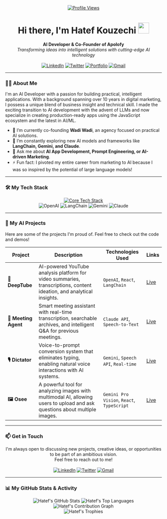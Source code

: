 <div align="center">
  <!-- 🖼️ TODO: Add a banner image here! (e.g., 1280x400px) -->
  <a href="https://github.com/happydreammmer">
    <img src="https://komarev.com/ghpvc/?username=happydreammmer&label=Profile%20Views&color=blueviolet&style=flat-square" alt="Profile Views"/>
  </a>
  <h1 align="center">Hi there, I'm Hatef Kouzechi <img src="https://media.giphy.com/media/hvRJCLFzcasrR4ia7z/giphy.gif" width="35"></h1>
  <strong>AI Developer & Co-Founder of Apolofy</strong><br/>
  <em>Transforming ideas into intelligent solutions with cutting-edge AI technology</em>
</div>

<br>

<div align="center">
  <a href="https://www.linkedin.com/in/hkouzechi/"><img src="https://img.shields.io/badge/LinkedIn-0077B5?style=for-the-badge&logo=linkedin&logoColor=white" alt="LinkedIn"></a>
  <a href="https://x.com/hatef_apolofy"><img src="https://img.shields.io/badge/Twitter-1DA1F2?style=for-the-badge&logo=twitter&logoColor=white" alt="Twitter"></a>
  <a href="https://happydreammmer.github.io/public/"><img src="https://img.shields.io/badge/Portfolio-478248?style=for-the-badge&logo=About.me&logoColor=white" alt="Portfolio"></a>
  <a href="mailto:h.kouzechi@gmail.com"><img src="https://img.shields.io/badge/Gmail-D14836?style=for-the-badge&logo=gmail&logoColor=white" alt="Gmail"></a>
</div>

---

### 👨‍💻 About Me

I'm an AI Developer with a passion for building practical, intelligent applications. With a background spanning over 10 years in digital marketing, I possess a unique blend of business insight and technical skill. I made the exciting transition to AI development with the advent of LLMs and now specialize in creating production-ready apps using the JavaScript ecosystem and the latest in AI/ML.

- 🔭 I’m currently co-founding **Wadi Wadi**, an agency focused on practical AI solutions.
- 🌱 I’m constantly exploring new AI models and frameworks like **LangChain, Gemini, and Claude**.
- 💬 Ask me about **AI App Development, Prompt Engineering, or AI-driven Marketing**.
- ⚡ Fun fact: I pivoted my entire career from marketing to AI because I was so inspired by the potential of large language models!

---

### 🛠️ My Tech Stack

<p align="center">
  <a href="https://skillicons.dev">
    <img src="https://skillicons.dev/icons?i=js,ts,react,nodejs,mongodb,docker" alt="Core Tech Stack"/>
  </a>
  <br>
  <img src="https://img.shields.io/badge/OpenAI-412991?style=for-the-badge&logo=openai&logoColor=white" alt="OpenAI">
  <img src="https://img.shields.io/badge/LangChain-00865D?style=for-the-badge" alt="LangChain">
  <img src="https://img.shields.io/badge/Google%20Gemini-8e44ad?style=for-the-badge" alt="Gemini">
  <img src="https://img.shields.io/badge/Claude-d97757?style=for-the-badge" alt="Claude">
</p>

---

### 🚀 My AI Projects

Here are some of the projects I'm proud of. Feel free to check out the code and demos!

| Project                                     | Description                                                                                                                   | Technologies Used                               | Links                                     |
| ------------------------------------------- | ----------------------------------------------------------------------------------------------------------------------------- | ----------------------------------------------- | ----------------------------------------- |
| **🎥 DeepTube**                             | AI-powered YouTube analysis platform for video summaries, transcriptions, content ideation, and analytical insights.          | `OpenAI`, `React`, `LangChain`                  | [Live](https://happydreammmer.github.io/public/deeptube) |
| **🤝 Meeting Agent**                        | Smart meeting assistant with real-time transcription, searchable archives, and intelligent Q&A for previous meetings.          | `Claude API`, `Speech-to-Text`     | [Live](https://happydreammmer.github.io/public/meeting-agent) |
| **🎙️ Dictator**                             | Voice-to-prompt conversion system that eliminates typing, enabling natural voice interactions with AI systems.                  | `Gemini`, `Speech API`, `Real-time`             | [Live](https://happydreammmer.github.io/public/dictator) |
| **🖼️ Osee**                                 | A powerful tool for analyzing images with multimodal AI, allowing users to upload and ask questions about multiple images.    | `Gemini Pro Vision`, `React`, `TypeScript`      | [Live](https://happydreammmer.github.io/public/osee) |

---

### 📫 Get in Touch

<p align="center">
  I'm always open to discussing new projects, creative ideas, or opportunities to be part of an ambitious vision. <br/> Feel free to reach out to me!
  <br/><br/>
  <a href="https://www.linkedin.com/in/hkouzechi/"><img src="https://img.shields.io/badge/LinkedIn-0077B5?style=for-the-badge&logo=linkedin&logoColor=white" alt="LinkedIn"></a>
  <a href="https://x.com/hatef_apolofy"><img src="https://img.shields.io/badge/Twitter-1DA1F2?style=for-the-badge&logo=twitter&logoColor=white" alt="Twitter"></a>
  <a href="mailto:h.kouzechi@gmail.com"><img src="https://img.shields.io/badge/Gmail-D14836?style=for-the-badge&logo=gmail&logoColor=white" alt="Gmail"></a>
</p>

---

### 📊 My GitHub Stats & Activity

<p align="center">
  <img src="https://github-readme-stats.vercel.app/api?username=happydreammmer&show_icons=true&theme=tokyonight&hide_border=true&count_private=true" alt="Hatef's GitHub Stats">
  <img src="https://github-readme-stats.vercel.app/api/top-langs/?username=happydreammmer&layout=compact&theme=tokyonight&hide_border=true&count_private=true" alt="Hatef's Top Languages">
  <br>
  <img src="https://github-readme-activity-graph.vercel.app/graph?username=happydreammmer&theme=tokyo-night&hide_border=true" alt="Hatef's Contribution Graph"/>
  <br>
  <img src="https://github-profile-trophy.vercel.app/?username=happydreammmer&theme=tokyonight&row=1&column=7&no-frame=true&no-bg=true" alt="Hatef's Trophies"/>
</p>
